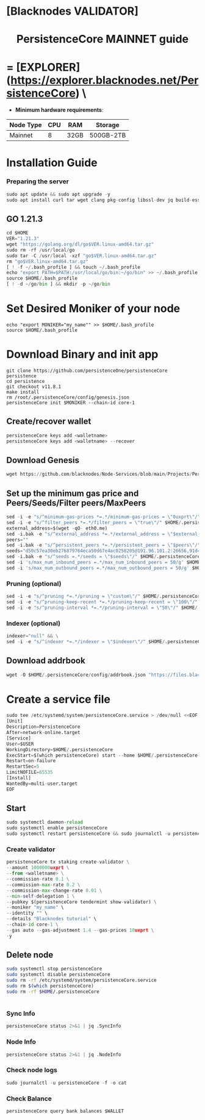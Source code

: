 [Blacknodes VALIDATOR]
=

<h1 align="center">PersistenceCore MAINNET guide</h1>



=
[EXPLORER]
(https://explorer.blacknodes.net/PersistenceCore) \
=

- **Minimum hardware requirements**:

| Node Type |CPU | RAM  | Storage  | 
|-----------|----|------|----------|
| Mainnet   |   8|  32GB | 500GB-2TB |



# Installation Guide

### Preparing the server

```python
sudo apt update && sudo apt upgrade -y
sudo apt install curl tar wget clang pkg-config libssl-dev jq build-essential bsdmainutils git make ncdu gcc git jq chrony liblz4-tool -y
```

## GO 1.21.3
```python
cd $HOME
VER="1.21.3"
wget "https://golang.org/dl/go$VER.linux-amd64.tar.gz"
sudo rm -rf /usr/local/go
sudo tar -C /usr/local -xzf "go$VER.linux-amd64.tar.gz"
rm "go$VER.linux-amd64.tar.gz"
[ ! -f ~/.bash_profile ] && touch ~/.bash_profile
echo "export PATH=$PATH:/usr/local/go/bin:~/go/bin" >> ~/.bash_profile
source $HOME/.bash_profile
[ ! -d ~/go/bin ] && mkdir -p ~/go/bin
```

# Set Desired Moniker of your node
```
echo "export MONIKER="my_name"" >> $HOME/.bash_profile
source $HOME/.bash_profile
```

# Download Binary and init app
```
git clone https://github.com/persistenceOne/persistenceCore persistence
cd persistence
git checkout v11.8.1
make install
rm /root/.persistenceCore/config/genesis.json
persistenceCore init $MONIKER --chain-id core-1
```


## Create/recover wallet
```python
persistenceCore keys add <walletname>
persistenceCore keys add <walletname> --recover
```

## Download Genesis
```python
wget https://github.com/blacknodes/Node-Services/blob/main/Projects/PersistenceCore/genesis.json -O $HOME/.persistenceCore/config/genesis.json
```


## Set up the minimum gas price and Peers/Seeds/Filter peers/MaxPeers
```python
sed -i -e "s/^minimum-gas-prices *=.*/minimum-gas-prices = \"0uxprt\"/" $HOME/.persistenceCore/config/app.toml
sed -i -e "s/^filter_peers *=.*/filter_peers = \"true\"/" $HOME/.persistenceCore/config/config.toml
external_address=$(wget -qO- eth0.me) 
sed -i.bak -e "s/^external_address *=.*/external_address = \"$external_address:26656\"/" $HOME/.persistenceCore/config/config.toml
peers=""
sed -i.bak -e "s/^persistent_peers *=.*/persistent_peers = \"$peers\"/" $HOME/.persistenceCore/config/config.toml
seeds="d50c57ea30eb276879764eca50d67e4ac0258205@191.96.101.2:26656,91d4802dfc07466e481d51a63150462125cf1800@65.108.122.246:26696,e652da08b29ffd4410c2ec12aa576f4dd51a1edd@45.136.30.227:26656"
sed -i.bak -e "s/^seeds =.*/seeds = \"$seeds\"/" $HOME/.persistenceCore/config/config.toml
sed -i 's/max_num_inbound_peers =.*/max_num_inbound_peers = 50/g' $HOME/.persistenceCore/config/config.toml
sed -i 's/max_num_outbound_peers =.*/max_num_outbound_peers = 50/g' $HOME/.persistenceCore/config/config.toml
```

### Pruning (optional)
```python
sed -i -e "s/^pruning *=.*/pruning = \"custom\"/" $HOME/.persistenceCore/config/app.toml
sed -i -e "s/^pruning-keep-recent *=.*/pruning-keep-recent = \"100\"/" $HOME/.persistenceCore/config/app.toml
sed -i -e "s/^pruning-interval *=.*/pruning-interval = \"50\"/" $HOME/.persistenceCore/config/app.toml
```


### Indexer (optional) 
```python
indexer="null" && \
sed -i -e "s/^indexer *=.*/indexer = \"$indexer\"/" $HOME/.persistenceCore/config/config.toml
```

## Download addrbook
```python
wget -O $HOME/.persistenceCore/config/addrbook.json "https://files.blacknodes.net/persistenceCore/addrbook.json"
```


# Create a service file
```python
sudo tee /etc/systemd/system/persistenceCore.service > /dev/null <<EOF
[Unit]
Description=PersistenceCore
After=network-online.target
[Service]
User=$USER
WorkingDirectory=$HOME/.persistenceCore
ExecStart=$(which persistenceCore) start --home $HOME/.persistenceCore
Restart=on-failure
RestartSec=5
LimitNOFILE=65535
[Install]
WantedBy=multi-user.target
EOF
```

## Start
```python
sudo systemctl daemon-reload
sudo systemctl enable persistenceCore
sudo systemctl restart persistenceCore && sudo journalctl -u persistenceCore -f
```

### Create validator
```python
persistenceCore tx staking create-validator \
--amount 1000000uxprt \
--from <walletname> \
--commission-rate 0.1 \
--commission-max-rate 0.2 \
--commission-max-change-rate 0.01 \
--min-self-delegation 1 \
--pubkey $(persistenceCore tendermint show-validator) \
--moniker "my_name" \
--identity "" \
--details "Blacknodes tutorial" \
--chain-id core-1 \
--gas auto --gas-adjustment 1.4 --gas-prices 10uxprt \
-y
```

## Delete node
```bash
sudo systemctl stop persistenceCore
sudo systemctl disable persistenceCore
sudo rm -rf /etc/systemd/system/persistenceCore.service
sudo rm $(which persistenceCore)
sudo rm -rf $HOME/.persistenceCore

```
#
### Sync Info
```python
persistenceCore status 2>&1 | jq .SyncInfo
```
### Node Info
```python
persistenceCore status 2>&1 | jq .NodeInfo
```
### Check node logs
```python
sudo journalctl -u persistenceCore -f -o cat
```
### Check Balance
```python
persistenceCore query bank balances $WALLET
```
